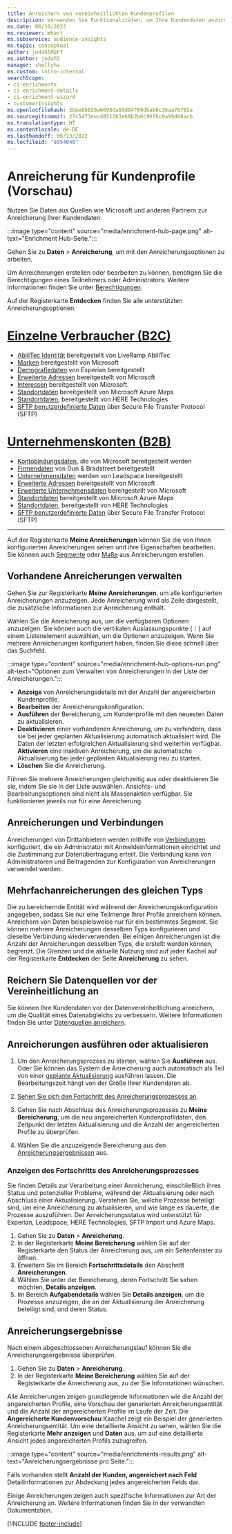 ```yaml
---
title: Anreichern von vereinheitlichten Kundenprofilen
description: Verwenden Sie Funktionalitäten, um Ihre Kundendaten anzureichern.
ms.date: 06/10/2022
ms.reviewer: mhart
ms.subservice: audience-insights
ms.topic: conceptual
author: jodahlMSFT
ms.author: jodahl
manager: shellyha
ms.custom: intro-internal
searchScope:
- ci-enrichments
- ci-enrichment-details
- ci-enrichment-wizard
- customerInsights
ms.openlocfilehash: 3bbe8b829a6698da55d84709dbab6c36aa76792a
ms.sourcegitcommit: 27c5473eecd851263e60b2b6c96f6c0a99d68acb
ms.translationtype: HT
ms.contentlocale: de-DE
ms.lasthandoff: 06/13/2022
ms.locfileid: "8954040"
---
```

# <a name="enrichment-for-customer-profiles-preview"></a>Anreicherung für Kundenprofile (Vorschau)

Nutzen Sie Daten aus Quellen wie Microsoft und anderen Partnern zur Anreicherung Ihrer Kundendaten.

:::image type="content" source="media/enrichment-hub-page.png" alt-text="Enrichment Hub-Seite.":::

Gehen Sie zu **Daten** > **Anreicherung**, um mit den Anreicherungsoptionen zu arbeiten.  

Um Anreicherungen erstellen oder bearbeiten zu können, benötigen Sie die Berechtigungen eines Teilnehmers oder Administrators. Weitere Informationen finden Sie unter [Berechtigungen](permissions.md).

Auf der Registerkarte **Entdecken** finden Sie alle unterstützten Anreicherungsoptionen.

# <a name="individual-consumers-b-to-c"></a>[Einzelne Verbraucher (B2C)](#tab/b2c)

- [AbiliTec Identität](enrichment-liveramp.md) bereitgestellt von LiveRamp AbiliTec
- [Marken](enrichment-microsoft.md) bereitgestellt von Microsoft
- [Demografiedaten](enrichment-experian.md) von Experian bereitgestellt
- [Erweiterte Adressen](enrichment-enhanced-addresses.md) bereitgestellt von Microsoft
- [Interessen](enrichment-microsoft.md) bereitgestellt von Microsoft
- [Standortdaten](enrichment-azure-maps.md) bereitgestellt von Microsoft Azure Maps
- [Standortdaten](enrichment-here.md), bereitgestellt von HERE Technologies
- [SFTP benutzerdefinierte Daten](enrichment-SFTP-custom-import.md) über Secure File Transfer Protocol (SFTP)

# <a name="business-accounts-b-to-b"></a>[Unternehmenskonten (B2B)](#tab/b2b)

- [Kontobindungsdaten](enrichment-office.md), die von Microsoft bereitgestellt werden
- [Firmendaten](enrichment-dnb.md) von Dun & Bradstreet bereitgestellt
- [Unternehmensdaten](enrichment-leadspace.md) werden von Leadspace bereitgestellt
- [Erweiterte Adressen](enrichment-enhanced-addresses.md) bereitgestellt von Microsoft
- [Erweiterte Unternehmensdaten](enrichment-enhanced-company-data.md) bereitgestellt von Microsoft
- [Standortdaten](enrichment-azure-maps.md) bereitgestellt von Microsoft Azure Maps
- [Standortdaten](enrichment-here.md), bereitgestellt von HERE Technologies
- [SFTP benutzerdefinierte Daten](enrichment-SFTP-custom-import.md) über Secure File Transfer Protocol (SFTP)

---

Auf der Registerkarte **Meine Anreicherungen** können Sie die von Ihnen konfigurierten Anreicherungen sehen und ihre Eigenschaften bearbeiten. Sie können auch [Segmente](segments.md) oder [Maße](measures.md) aus Anreicherungen erstellen.

## <a name="manage-existing-enrichments"></a>Vorhandene Anreicherungen verwalten

Gehen Sie zur Registerkarte **Meine Anreicherungen**, um alle konfigurierten Anreicherungen anzuzeigen. Jede Anreicherung wird als Zeile dargestellt, die zusätzliche Informationen zur Anreicherung enthält.

Wählen Sie die Anreicherung aus, um die verfügbaren Optionen anzuzeigen. Sie können auch die vertikalen Auslassungspunkte (&vellip;) auf einem Listenelement auswählen, um die Optionen anzuzeigen. Wenn Sie mehrere Anreicherungen konfiguriert haben, finden Sie diese schnell über das Suchfeld.

:::image type="content" source="media/enrichment-hub-options-run.png" alt-text="Optionen zum Verwalten von Anreicherungen in der Liste der Anreicherungen.":::

- **Anzeige** von Anreicherungsdetails mit der Anzahl der angereicherten Kundenprofile.
- **Bearbeiten** der Anreicherungskonfiguration.
- **Ausführen** der Bereicherung, um Kundenprofile mit den neuesten Daten zu aktualisieren.
- **Deaktivieren** einer vorhandenen Anreicherung, um zu verhindern, dass sie bei jeder geplanten Aktualisierung automatisch aktualisiert wird. Die Daten der letzten erfolgreichen Aktualisierung sind weiterhin verfügbar. **Aktivieren** eine inaktiven Anreicherung, um die automatische Aktualisierung bei jeder geplanten Aktualisierung neu zu starten.
- **Löschen** Sie die Anreicherung.

Führen Sie mehrere Anreicherungen gleichzeitig aus oder deaktivieren Sie sie, indem Sie sie in der Liste auswählen. Ansichts- und Bearbeitungsoptionen sind nicht als Massenaktion verfügbar. Sie funktionieren jeweils nur für eine Anreicherung.

## <a name="enrichments-and-connections"></a>Anreicherungen und Verbindungen

Anreicherungen von Drittanbietern werden mithilfe von [Verbindungen](connections.md) konfiguriert, die ein Administrator mit Anmeldeinformationen einrichtet und die Zustimmung zur Datenübertragung erteilt. Die Verbindung kann von Administratoren und Beitragenden zur Konfiguration von Anreicherungen verwendet werden.  

## <a name="multiple-enrichments-of-the-same-type"></a>Mehrfachanreicherungen des gleichen Typs

Die zu bereichernde Entität wird während der Anreicherungskonfiguration angegeben, sodass Sie nur eine Teilmenge Ihrer Profile anreichern können. Anreichern von Daten beispielsweise nur für ein bestimmtes Segment. Sie können mehrere Anreicherungen desselben Typs konfigurieren und dieselbe Verbindung wiederverwenden. Bei einigen Anreicherungen ist die Anzahl der Anreicherungen desselben Typs, die erstellt werden können, begrenzt. Die Grenzen und die aktuelle Nutzung sind auf jeder Kachel auf der Registerkarte **Entdecken** der Seite **Anreicherung** zu sehen.

## <a name="enrich-data-sources-before-unification"></a>Reichern Sie Datenquellen vor der Vereinheitlichung an

Sie können Ihre Kundendaten vor der Datenvereinheitlichung anreichern, um die Qualität eines Datenabgleichs zu verbessern. Weitere Informationen finden Sie unter [Datenquellen anreichern](data-sources-enrichment.md).

## <a name="run-or-refresh-enrichments"></a>Anreicherungen ausführen oder aktualisieren

1. Um den Anreicherungsprozess zu starten, wählen Sie **Ausführen** aus. Oder Sie können das System die Anreicherung auch automatisch als Teil von einer [geplante Aktualisierung](system.md#schedule-tab) ausführen lassen. Die Bearbeitungszeit hängt von der Größe Ihrer Kundendaten ab.

1. [Sehen Sie sich den Fortschritt des Anreicherungsprozesses an](#see-the-progress-of-the-enrichment-process).

1. Gehen Sie nach Abschluss des Anreicherungsprozesses zu **Meine Bereicherung**, um die neu angereicherten Kundenprofildaten, den Zeitpunkt der letzten Aktualisierung und die Anzahl der angereicherten Profile zu überprüfen.

1. Wählen Sie die anzuzeigende Bereicherung aus den [Anreicherungsergebnissen](#enrichment-results) aus.

### <a name="see-the-progress-of-the-enrichment-process"></a>Anzeigen des Fortschritts des Anreicherungsprozesses

Sie finden Details zur Verarbeitung einer Anreicherung, einschließlich ihres Status und potenzieller Probleme, während der Aktualisierung oder nach Abschluss einer Aktualisierung. Verstehen Sie, welche Prozesse beteiligt sind, um eine Anreicherung zu aktualisieren, und wie lange es dauerte, die Prozesse auszuführen. Der Anreicherungsstatus wird unterstützt für Experian, Leadspace, HERE Technologies, SFTP Import und Azure Maps.

1. Gehen Sie zu **Daten** > **Anreicherung**.
1. In der Registerkarte **Meine Bereicherung** wählen Sie auf der Registerkarte den Status der Anreicherung aus, um ein Seitenfenster zu öffnen.
1. Erweitern Sie im Bereich **Fortschrittsdetails** den Abschnitt **Anreicherungen**.
1. Wählen Sie unter der Bereicherung, deren Fortschritt Sie sehen möchten, **Details anzeigen**.
1. Im Bereich **Aufgabendetails** wählen Sie **Details anzeigen**, um die Prozesse anzuzeigen, die an der Aktualisierung der Anreicherung beteiligt sind, und deren Status.

## <a name="enrichment-results"></a>Anreicherungsergebnisse

Nach einem abgeschlossenen Anreicherungslauf können Sie die Anreicherungsergebnisse überprüfen.

1. Gehen Sie zu **Daten** > **Anreicherung**.
1. In der Registerkarte **Meine Bereicherung** wählen Sie auf der Registerkarte die Anreicherung aus, zu der Sie Informationen wünschen.

Alle Anreicherungen zeigen grundlegende Informationen wie die Anzahl der angereicherten Profile, eine Vorschau der generierten Anreicherungsentität und die Anzahl der angereicherten Profile im Laufe der Zeit. Die **Angereicherte Kundenvorschau** Kaachel zeigt ein Beispiel der generierten Anreicherungsentität. Um eine detaillierte Ansicht zu sehen, wählen Sie die Registerkarte **Mehr anzeigen** und  **Daten** aus, um auf eine detaillierte Ansicht jedes angereicherten Profils zuzugreifen.

:::image type="content" source="media/enrichments-results.png" alt-text="Anreicherungsergebnisse pro Seite.":::

Falls vorhanden stellt **Anzahl der Kunden, angereichert nach Feld** Detailinformationen zur  Abdeckung jedes angereicherten Felds dar.

Einige Anreicherungen zeigen auch spezifische Informationen zur Art der Anreicherung an. Weitere Informationen finden Sie in der verwandten Dokumentation.

[!INCLUDE [footer-include](includes/footer-banner.md)]
